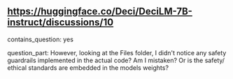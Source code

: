 ## https://huggingface.co/Deci/DeciLM-7B-instruct/discussions/10

contains_question: yes

question_part: However, looking at the Files folder, I didn't notice any safety guardrails implemented in the actual code? Am I mistaken? Or is the safety/ ethical standards are embedded in the models weights?